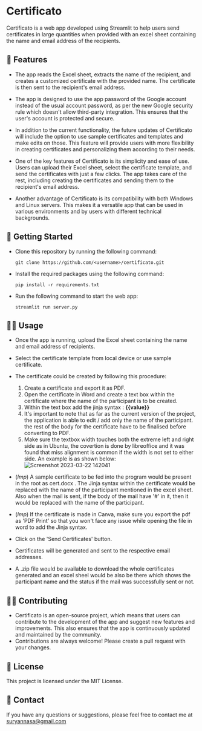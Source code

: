 # Certificato

Certificato is a web app developed using Streamlit to help users send certificates in large quantities when provided with an excel sheet containing the name and email address of the recipients.

## 📝 Features

* The app reads the Excel sheet, extracts the name of the recipient, and creates a customized certificate with the provided name. The certificate is then sent to the recipient's email address.

* The app is designed to use the app password of the Google account instead of the usual account password, as per the new Google security rule which doesn't allow third-party integration. This ensures that the user's account is protected and secure.

* In addition to the current functionality, the future updates of Certificato will include the option to use sample certificates and templates and make edits on those. This feature will provide users with more flexibility in creating certificates and personalizing them according to their needs.

* One of the key features of Certificato is its simplicity and ease of use. Users can upload their Excel sheet, select the certificate template, and send the certificates with just a few clicks. The app takes care of the rest, including creating the certificates and sending them to the recipient's email address.

* Another advantage of Certificato is its compatibility with both Windows and Linux servers. This makes it a versatile app that can be used in various environments and by users with different technical backgrounds.

## 🚀 Getting Started

* Clone this repository by running the following command:

    `git clone https://github.com/<username>/certificato.git`

* Install the required packages using the following command:

    `pip install -r requirements.txt`
* Run the following command to start the web app:

    `streamlit run server.py`

## 👩‍💻 Usage

* Once the app is running, upload the Excel sheet containing the name and email address of recipients.
* Select the certificate template from local device or use sample certificate.
* The certificate could be created by following this procedure:
    1. Create a certificate and export it as PDF.
    2. Open the certificate in Word and create a text box within the certificate where the name of the participant is to be created.
    3. Within the text box add the jinja syntax : **{{value}}**
    4. It's important to note that as far as the current version of the project, the application is able to edit / add only the name of the participant. the rest of the body for the certificate have to be finalised before converting to PDF.
    5. Make sure the textbox width touches both the extreme left and right side as in Ubuntu, the covertion is done by libreoffice and it was found that miss alignment is common if the width is not set to either side. An example is as shown below:
    ![Screenshot 2023-03-22 142041](https://user-images.githubusercontent.com/76394506/226849663-c88463e8-cb99-4e5f-9a33-a30303a7e76a.png)

* (*Imp*) A sample certificate to be fed into the program would be present in the root as cert.docx . The Jinja syntax within the certificate would be replaced with the name of the participant mentioned in the excel sheet. Also when the mail is sent, if the body of the mail have '#' in it, then it would be replaced with the name of the participant.
* (*Imp*) If the certificate is made in Canva, make sure you export the pdf as 'PDF Print' so that you won't face any issue while opening the file in word to add the Jinja syntax.
* Click on the 'Send Certificates' button.
* Certificates will be generated and sent to the respective email addresses.
* A .zip file would be available to download the whole certificates generated and an excel sheel would be also be there which shows the participant name and the status if the mail was successfully sent or not.

## 👨‍💻 Contributing

* Certificato is an open-source project, which means that users can contribute to the development of the app and suggest new features and improvements. This also ensures that the app is continuously updated and maintained by the community.
* Contributions are always welcome! Please create a pull request with your changes.

## 📝 License

This project is licensed under the MIT License.

## 📧 Contact

If you have any questions or suggestions, please feel free to contact me at suryannasa@gmail.com
